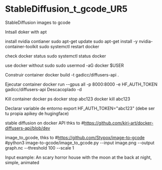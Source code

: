 # StableDiffusion_t_gcode_UR5
StableDiffusion images to gcode


Intsall doker with apt

install nvidia contianer
sudo apt-get update
sudo apt-get install -y nvidia-container-toolkit
sudo systemctl restart docker

check docker status
sudo systemctl status docker

use docker without sudo
sudo usermod -aG docker $USER


Construir container
docker build -t gadicc/diffusers-api .

Ejecutar container
docker run --gpus all -p 8000:8000 -e HF_AUTH_TOKEN gadicc/diffusers-api
    Descacoplado -d

Kill container
docker ps
docker stop abc123
docker kill abc123

Declarar variable de entorno 
export HF_AUTH_TOKEN="abc123"
(debe ser tu propia apikey de hugingface)

stable diffusion on docker API thks to #https://github.com/kiri-art/docker-diffusers-api/blob/dev

image_to_gcode, thks to #https://github.com/Stypox/image-to-gcode
#python3 image-to-gcode/image_to_gcode.py --input image.png --output graph.nc --threshold 100 --scale 1


Input example:
An scary horror house with the moon at the back at night, simple, animated
